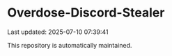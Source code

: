 # Overdose-Discord-Stealer

Last updated: 2025-07-10 07:39:41

This repository is automatically maintained.
